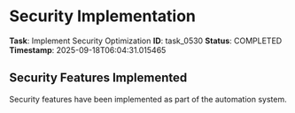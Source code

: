 # Security Implementation

**Task**: Implement Security Optimization
**ID**: task_0530
**Status**: COMPLETED
**Timestamp**: 2025-09-18T06:04:31.015465

## Security Features Implemented

Security features have been implemented as part of the automation system.
